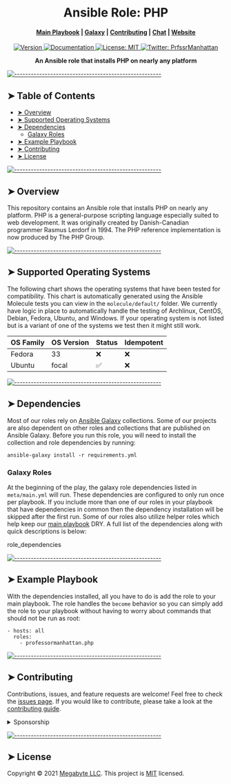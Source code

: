 <!-- ⚠️ This README has been generated from the file(s) "./.modules/docs/blueprint-readme.md" ⚠️--><h1 align="center" style="text-align:center;">Ansible Role: PHP</h1>

<div align="center">
  <h4>
    <a href="https://gitlab.com/ProfessorManhattan/Playbooks">Main Playbook</a>
    <span> | </span>
    <a href="https://galaxy.ansible.com/professormanhattan/php">Galaxy</a>
    <span> | </span>
    <a href="https://gitlab.com/megabyte-space/ansible-roles/php/-/blob/master/CONTRIBUTING.md">Contributing</a>
    <span> | </span>
    <a href="https://app.slack.com/client/T01ABCG4NK1/C01NN74H0LW/details/">Chat</a>
    <span> | </span>
    <a href="https://megabyte.space">Website</a>
  </h4>
</div>
<p style="text-align:center;">
  <a href="https://gitlab.com/megabyte-space/ansible-roles/php">
    <img alt="Version" src="https://img.shields.io/badge/version-0.0.1-blue.svg?cacheSeconds=2592000" />
  </a>
  <a href="https://megabyte.space/docs/php" target="_blank">
    <img alt="Documentation" src="https://img.shields.io/badge/documentation-yes-brightgreen.svg" />
  </a>
  <a href="repository.gitlab_ansible_roles_group/php/-/raw/master/LICENSE" target="_blank">
    <img alt="License: MIT" src="https://img.shields.io/badge/License-MIT-yellow.svg" />
  </a>
  <a href="https://twitter.com/PrfssrManhattan" target="_blank">
    <img alt="Twitter: PrfssrManhattan" src="https://img.shields.io/twitter/follow/PrfssrManhattan.svg?style=social" />
  </a>
</p>

<p align="center" style="text-align:center;">
  <b>An Ansible role that installs PHP on nearly any platform</b></br>
</p>


[![-----------------------------------------------------](https://raw.githubusercontent.com/andreasbm/readme/master/assets/lines/aqua.png)](#table-of-contents)

## ➤ Table of Contents

* [➤ Overview](#-overview)
* [➤ Supported Operating Systems](#-supported-operating-systems)
* [➤ Dependencies](#-dependencies)
	* [Galaxy Roles](#galaxy-roles)
* [➤ Example Playbook](#-example-playbook)
* [➤ Contributing](#-contributing)
* [➤ License](#-license)

[![-----------------------------------------------------](https://raw.githubusercontent.com/andreasbm/readme/master/assets/lines/aqua.png)](#overview)

## ➤ Overview

This repository contains an Ansible role that installs PHP on nearly any platform. PHP is a general-purpose scripting language especially suited to web development. It was originally created by Danish-Canadian programmer Rasmus Lerdorf in 1994. The PHP reference implementation is now produced by The PHP Group.


[![-----------------------------------------------------](https://raw.githubusercontent.com/andreasbm/readme/master/assets/lines/aqua.png)](#supported-operating-systems)

## ➤ Supported Operating Systems

The following chart shows the operating systems that have been tested for compatibility. This chart is automatically generated using the Ansible Molecule tests you can view in the `molecule/default/` folder. We currently have logic in place to automatically handle the testing of Archlinux, CentOS, Debian, Fedora, Ubuntu, and Windows. If your operating system is not listed but is a variant of one of the systems we test then it might still work.


| OS Family | OS Version | Status | Idempotent |
|-----------|------------|--------|------------|
| Fedora    | 33         | ❌      | ❌          |
| Ubuntu    | focal      | ✅      | ❌          |



[![-----------------------------------------------------](https://raw.githubusercontent.com/andreasbm/readme/master/assets/lines/aqua.png)](#dependencies)

## ➤ Dependencies

Most of our roles rely on [Ansible Galaxy](https://galaxy.ansible.com/) collections. Some of our projects are also dependent on other roles and collections that are published on Ansible Galaxy. Before you run this role, you will need to install the collection and role dependencies by running:

```
ansible-galaxy install -r requirements.yml
```

### Galaxy Roles

At the beginning of the play, the galaxy role dependencies listed in `meta/main.yml` will run. These dependencies are configured to only run once per playbook. If you include more than one of our roles in your playbook that have dependencies in common then the dependency installation will be skipped after the first run. Some of our roles also utilize helper roles which help keep our [main playbook](https://gitlab.com/ProfessorManhattan/Playbooks) DRY. A full list of the dependencies along with quick descriptions is below:

 role_dependencies



[![-----------------------------------------------------](https://raw.githubusercontent.com/andreasbm/readme/master/assets/lines/aqua.png)](#example-playbook)

## ➤ Example Playbook

With the dependencies installed, all you have to do is add the role to your main playbook. The role handles the `become` behavior so you can simply add the role to your playbook without having to worry about commands that should not be run as root:

```lang-yml
- hosts: all
  roles:
    - professormanhattan.php
```


[![-----------------------------------------------------](https://raw.githubusercontent.com/andreasbm/readme/master/assets/lines/aqua.png)](#contributing)

## ➤ Contributing

Contributions, issues, and feature requests are welcome! Feel free to check the [issues page](https://gitlab.com/megabyte-space/ansible-roles/php/-/issues). If you would like to contribute, please take a look at the [contributing guide](https://gitlab.com/megabyte-space/ansible-roles/php/-/raw/master/CONTRIBUTING.md).

<details>
<summary>Sponsorship</summary>
<br/>
<blockquote>
<br/>
I create open source projects out of love. Although I have a job, shelter, and as much fast food as I can handle, it would still be pretty cool to be appreciated by the community for something I have spent a lot of time and money on. Please consider sponsoring me! Who knows? Maybe I will be able to quit my job and publish open source full time.
<br/><br/>Sincerely,<br/><br/>

***Brian Zalewski***<br/><br/>
</blockquote>

<a href="profile.patreon">
  <img src="https://c5.patreon.com/external/logo/become_a_patron_button@2x.png" width="160">
</a>

</details>


[![-----------------------------------------------------](https://raw.githubusercontent.com/andreasbm/readme/master/assets/lines/aqua.png)](#license)

## ➤ License

Copyright © 2021 [Megabyte LLC](https://megabyte.space). This project is [MIT](repository.gitlab_ansible_roles_group/php/-/raw/master/LICENSE) licensed.

